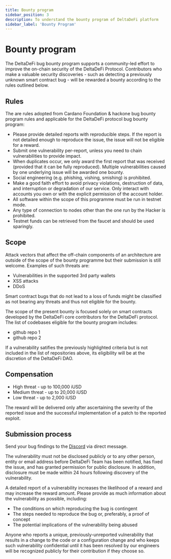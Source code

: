 ```yaml
---
title: Bounty program
sidebar_position: 3
description: To understand the bounty program of DeltaDeFi platform
sidebar_label: 'Bounty Program'
---
```


# Bounty program

The DeltaDeFi bug bounty program supports a community-led effort to improve the on-chain security of the DeltaDeFi Protocol. Contributors who make a valuable security discoveries - such as detecting a previously unknown smart contract bug - will be rewarded a bounty according to the rules outlined below.

## Rules

The are rules adopted from Cardano Foundation & hackone bug bounty program rules and applicable for the DeltaDeFi protocol bug bounty program:

* Please provide detailed reports with reproducible steps. If the report is not detailed enough to reproduce the issue, the issue will not be eligible for a reward.
* Submit one vulnerability per-report, unless you need to chain vulnerabilities to provide impact.
* When duplicates occur, we only award the first report that was received (provided that it can be fully reproduced).
Multiple vulnerabilities caused by one underlying issue will be awarded one bounty.
* Social engineering (e.g. phishing, vishing, smishing) is prohibited.
* Make a good faith effort to avoid privacy violations, destruction of data, and interruption or degradation of our service. Only interact with accounts you own or with the explicit permission of the account holder.
* All software within the scope of this programme must be run in testnet mode.
* Any type of connection to nodes other than the one run by the Hacker is prohibited.
* Testnet funds can be retrieved from the faucet and should be used sparingly.

## Scope

Attack vectors that affect the off-chain components of an architecture are outside of the scope of the bounty programme but their submission is still welcome. Examples of such threats are:

* Vulnerabilities in the supported 3rd party wallets
* XSS attacks
* DDoS

Smart contract bugs that do not lead to a loss of funds might be classified as not bearing any threats and thus not eligible for the bounty.

The scope of the present bounty is focused solely on smart contracts developed by the DeltaDeFi core contributors for the DeltaDeFi protocol. The list of codebases eligible for the bounty program includes:

* github repo 1
* github repo 2

If a vulnerability satifies the previously highlighted criteria but is not included in the list of repositories above, its eligibility will be at the discretion of the DeltaDeFi DAO.

## Compensation

* High threat - up to 100,000 iUSD
* Medium threat - up to 20,000 iUSD
* Low threat - up to 2,000 iUSD

The reward will be delivered only after ascertaining the severity of the reported issue and the successful implementation of a patch to the reported exploit.

## Submission process

Send your bug findings to the [Discord](https://discord.gg/3CQrcHc5) via direct message.

The vulnerability must not be disclosed publicly or to any other person, entity or email address before DeltaDeFi Team has been notified, has fixed the issue, and has granted permission for public disclosure. In addition, disclosure must be made within 24 hours following discovery of the vulnerability.

A detailed report of a vulnerability increases the likelihood of a reward and may increase the reward amount. Please provide as much information about the vulnerability as possible, including:

* The conditions on which reproducing the bug is contingent
* The steps needed to reproduce the bug or, preferably, a proof of concept
* The potential implications of the vulnerability being abused

Anyone who reports a unique, previously-unreported vulnerability that results in a change to the code or a configuration change and who keeps such vulnerability confidential until it has been resolved by our engineers will be recognized publicly for their contribution if they choose so.